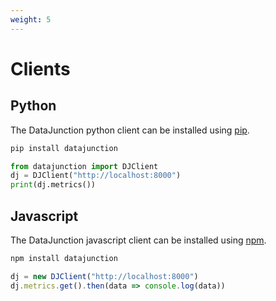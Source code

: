 ```yaml
---
weight: 5
---
```


# Clients

## Python

The DataJunction python client can be installed using [pip](https://pip.pypa.io/en/stable/).

```sh
pip install datajunction
```

```py
from datajunction import DJClient
dj = DJClient("http://localhost:8000")
print(dj.metrics())
```

## Javascript

The DataJunction javascript client can be installed using [npm](https://www.npmjs.com/).
```sh
npm install datajunction
```
```js
dj = new DJClient("http://localhost:8000")
dj.metrics.get().then(data => console.log(data))
```
